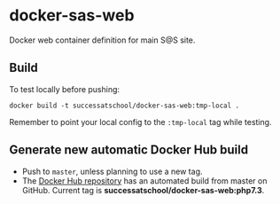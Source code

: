 # docker-sas-web

Docker web container definition for main S@S site.

## Build

To test locally before pushing:

    docker build -t successatschool/docker-sas-web:tmp-local .

Remember to point your local config to the `:tmp-local` tag while testing.

## Generate new automatic Docker Hub build

* Push to `master`, unless planning to use a new tag.
* The [Docker Hub repository](https://cloud.docker.com/u/successatschool/repository/docker/successatschool/docker-sas-web/general)
has an automated build from master on GitHub. Current tag is **successatschool/docker-sas-web:php7.3**.
